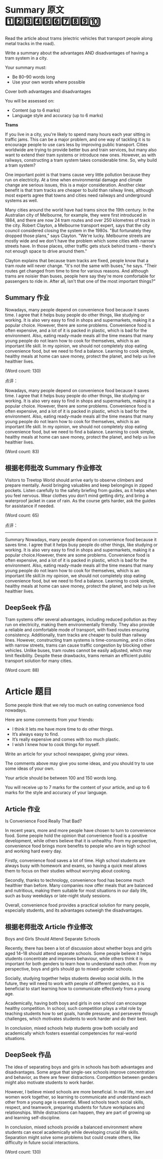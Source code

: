 # Summary 原文 1️⃣2️⃣3️⃣4️⃣5️⃣6️⃣7️⃣8️⃣9️⃣🔟
Read the article about trams (electric vehicles that transport people along metal tracks in the road).

Write a summary about the advantages AND disadvantages of having a tram system in a city.

Your summary must:
- Be 80–90 words long
- Use your own words where possible

Cover both advantages and disadvantages

You will be assessed on:
- Content (up to 6 marks)
- Language style and accuracy (up to 6 marks)

**Trams**

If you live in a city, you're likely to spend many hours each year sitting in traffic jams. This can be a major problem, and one way of tackling it is to encourage people to use cars less by improving public transport. Cities worldwide are trying to provide better bus and train services, but many also want to extend their tram systems or introduce new ones. However, as with railways, constructing a tram system takes considerable time. So, why build a tram system?

One important point is that trams cause very little pollution because they run on electricity. At a time when environmental damage and climate change are serious issues, this is a major consideration. Another clear benefit is that tram tracks are cheaper to build than railway lines, although most experts agree that towns and cities need railways and underground systems as well.

Many cities around the world have had trams since the 19th century. In the Australian city of Melbourne, for example, they were first introduced in 1884, and there are now 24 tram routes and over 250 kilometres of track in the city. Robert Clayton, a Melbourne transport expert, says that the city council considered closing the system in the 1980s. "But fortunately they dropped those plans," says Clayton. "We're lucky. Melbourne streets are mostly wide and we don't have the problem which some cities with narrow streets have. In those places, other traffic gets stuck behind trams – there's not enough space to drive around them."

Clayton explains that because tram tracks are fixed, people know that a tram route will never change. "It's not the same with buses," he says. "Their routes get changed from time to time for various reasons. And although trams are noisier than buses, people here say they're more comfortable for passengers to ride in. After all, isn't that one of the most important things?"

## Summary 作业
Nowadays, many people depend on convenience food because it saves time. I agree that it helps busy people do other things, like studying or working. It is also very easy to find in shops and supermarkets, making it a popular choice. However, there are some problems. Convenience food is often expensive, and a lot of it is packed in plastic, which is bad for the environment. Also, eating ready-made meals all the time means that many young people do not learn how to cook for themselves, which is an important life skill. In my opinion, we should not completely stop eating convenience food, but we need to find a balance. Learning to cook simple, healthy meals at home can save money, protect the planet, and help us live healthier lives.

(Word count: 130)

点评：

Nowadays, many people depend on convenience food because it saves time. I agree that it helps busy people do other things, like studying or working. It is also very easy to find in shops and supermarkets, making it a popular choice. However, there are some problems. Convenience food is often expensive, and a lot of it is packed in plastic, which is bad for the environment. Also, eating ready-made meals all the time means that many young people do not learn how to cook for themselves, which is an important life skill. In my opinion, we should not completely stop eating convenience food, but we need to find a balance. Learning to cook simple, healthy meals at home can save money, protect the planet, and help us live healthier lives.


(Word count: 83)

## 根据老师批改 Summary 作业修改
Visitors to Treetop World should arrive early to observe climbers and prepare mentally. Avoid bringing valuables and keep belongings in zipped pockets. Listen carefully to the safety briefing from guides, as it helps when you feel nervous. Wear clothes you don’t mind getting dirty, and bring a waterproof jacket in case of rain. As the course gets harder, ask the guides for assistance if needed.

(Word count: 65)

点评：

-----------------------------
Summary
Nowadays, many people depend on convenience food because it saves time. I agree that it helps busy people do other things, like studying or working. It is also very easy to find in shops and supermarkets, making it a popular choice.However, there are some problems. Convenience food is often expensive, and a lot of it is packed in plastic, which is bad for the environment. Also, eating ready-made meals all the time means that many young people do not learn how to cook for themselves, which is an important life skill.In my opinion, we should not completely stop eating convenience food, but we need to find a balance. Learning to cook simple, healthy meals at home can save money, protect the planet, and help us live healthier lives.

## DeepSeek 作品
Tram systems offer several advantages, including reduced pollution as they run on electricity, making them environmentally friendly. They also provide a reliable and comfortable mode of transport, with fixed routes ensuring consistency. Additionally, tram tracks are cheaper to build than railway lines. However, constructing tram systems is time-consuming, and in cities with narrow streets, trams can cause traffic congestion by blocking other vehicles. Unlike buses, tram routes cannot be easily adjusted, which may limit flexibility. Despite these drawbacks, trams remain an efficient public transport solution for many cities.

(Word count: 88)

# Article 题目
Some people think that we rely too much on eating convenience food nowadays.

Here are some comments from your friends:
- I think it lets me have more time to do other things.
- It’s always easy to find.
- It’s really expensive and comes with too much plastic.
- I wish I knew how to cook things for myself.

Write an article for your school newspaper, giving your views.

The comments above may give you some ideas, and you should try to use some ideas of your own.

Your article should be between 100 and 150 words long.

You will receive up to 7 marks for the content of your article, and up to 6 marks for the style and accuracy of your language.

## Article 作业
Is Convenience Food Really That Bad?

In recent years, more and more people have chosen to turn to convenience food. Some people hold the opinion that convenience food is a positive development, while others believe that it is unhealthy. From my perspective, convenience food brings more benefits to people who are in high school and working hard every day.

Firstly, convenience food saves a lot of time. High school students are always busy with homework and exams, so having a quick meal allows them to focus on their studies without worrying about cooking. 

Secondly, thanks to technology, convenience food has become much healthier than before. Many companies now offer meals that are balanced and nutritious, making them suitable for most situations in our daily life, such as busy weekdays or late-night study sessions.

Overall, convenience food provides a practical solution for many people, especially students, and its advantages outweigh the disadvantages.

## 根据老师批改 Article 作业修改
Boys and Girls Should Attend Separate Schools

Recently, there has been a lot of discussion about whether boys and girls aged 14–18 should attend separate schools. Some people believe it helps students concentrate and improves behaviour, while others think it is important for both genders to learn how to understand each other. From my perspective, boys and girls should go to mixed-gender schools. 

Socially, studying together helps students develop social skills. In the future, they will need to work with people of different genders, so it is beneficial to start learning how to communicate effectively from a young age.

Academically, having both boys and girls in one school can encourage healthy competition. In school, such competition plays a vital role by teaching students how to set goals, handle pressure, and persevere through challenges, which motivates students to work harder and do their best.

In conclusion, mixed schools help students grow both socially and academically which fosters essential competencies for real-world situations.

## DeepSeek 作品
The idea of separating boys and girls in schools has both advantages and disadvantages. Some argue that single-sex schools improve concentration and behavior, as there are fewer distractions. Competition between genders might also motivate students to work harder.

However, I believe mixed schools are more beneficial. In real life, men and women work together, so learning to communicate and understand each other from a young age is essential. Mixed schools teach social skills, respect, and teamwork, preparing students for future workplaces and relationships. While distractions can happen, they are part of growing up and learning self-discipline.

In conclusion, mixed schools provide a balanced environment where students can excel academically while developing crucial life skills. Separation might solve some problems but could create others, like difficulty in future social interactions.

(Word count: 130)
